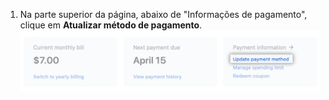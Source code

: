 1. Na parte superior da página, abaixo de "Informações de pagamento", clique em **Atualizar método de pagamento**. ![Botão Update payment method (Atualizar forma de pagamento)](/assets/images/help/billing/update_payment_method.png)
